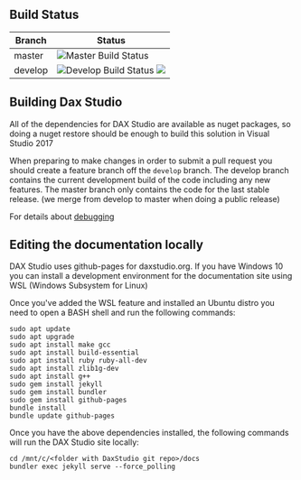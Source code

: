 ## Build Status

| Branch | Status |
|---|---|
| master | ![Master Build Status](https://ci.appveyor.com/api/projects/status/sl6fd3oelckihp3p?svg=true) |
| develop | ![Develop Build Status](https://ci.appveyor.com/api/projects/status/sl6fd3oelckihp3p/branch/develop?svg=true) ![](https://img.shields.io/appveyor/tests/darrengosbell/daxstudio/develop.svg?style=flat-square) |

## Building Dax Studio

All of the dependencies for DAX Studio are available as nuget packages, 
so doing a nuget restore should be enough to build this solution in Visual Studio 2017

When preparing to make changes in order to submit a pull request you should create a feature
branch off the `develop` branch. The develop branch contains the current development build of the code
including any new features. The master branch only contains the code for the last stable release. 
(we merge from develop to master when doing a public release)

For details about [debugging](debugging)

## Editing the documentation locally

DAX Studio uses github-pages for daxstudio.org. If you have Windows 10 you can install a development
environment for the documentation site using WSL (Windows Subsystem for Linux)

Once you've added the WSL feature and installed an Ubuntu distro you need to open a BASH shell
and run the following commands:

```
sudo apt update
sudo apt upgrade
sudo apt install make gcc
sudo apt install build-essential
sudo apt install ruby ruby-all-dev
sudo apt install zlib1g-dev
sudo apt install g++
sudo gem install jekyll
sudo gem install bundler
sudo gem install github-pages 
bundle install
bundle update github-pages
```

Once you have the above dependencies installed, 
the following commands will run the DAX Studio site locally:

```
cd /mnt/c/<folder with DaxStudio git repo>/docs
bundler exec jekyll serve --force_polling
```

